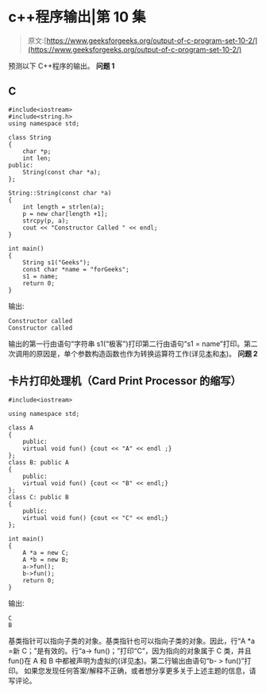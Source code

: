 # c++程序输出|第 10 集

> 原文:[https://www.geeksforgeeks.org/output-of-c-program-set-10-2/](https://www.geeksforgeeks.org/output-of-c-program-set-10-2/)

预测以下 C++程序的输出。
**问题 1**

## C

```
#include<iostream>
#include<string.h>
using namespace std;

class String
{
    char *p;
    int len;
public:
    String(const char *a);
};

String::String(const char *a)
{
    int length = strlen(a);
    p = new char[length +1];
    strcpy(p, a);
    cout << "Constructor Called " << endl;
}

int main()
{
    String s1("Geeks");
    const char *name = "forGeeks";
    s1 = name;
    return 0;
}
```

输出:

```
Constructor called
Constructor called
```

输出的第一行由语句“字符串 s1(“极客”)打印第二行由语句“s1 = name”打印。第二次调用的原因是，单个参数构造函数也作为转换运算符工作(详见[本](https://www.geeksforgeeks.org/g-fact-35/)和[本](https://www.geeksforgeeks.org/g-fact-93/))。
**问题 2**

## 卡片打印处理机（Card Print Processor 的缩写）

```
#include<iostream>

using namespace std;

class A
{
    public:
    virtual void fun() {cout << "A" << endl ;}
};
class B: public A
{
    public:
    virtual void fun() {cout << "B" << endl;}
};
class C: public B
{
    public:
    virtual void fun() {cout << "C" << endl;}
};

int main()
{
    A *a = new C;
    A *b = new B;
    a->fun();
    b->fun();
    return 0;
}
```

输出:

```
C
B
```

基类指针可以指向子类的对象。基类指针也可以指向子类的对象。因此，行“A *a =新 C；”是有效的。行“a-> fun()；”打印“C”，因为指向的对象属于 C 类，并且 fun()在 A 和 B 中都被声明为虚拟的(详见[本](http://en.wikipedia.org/wiki/Virtual_function))。第二行输出由语句“b- > fun()”打印。
如果您发现任何答案/解释不正确，或者想分享更多关于上述主题的信息，请写评论。